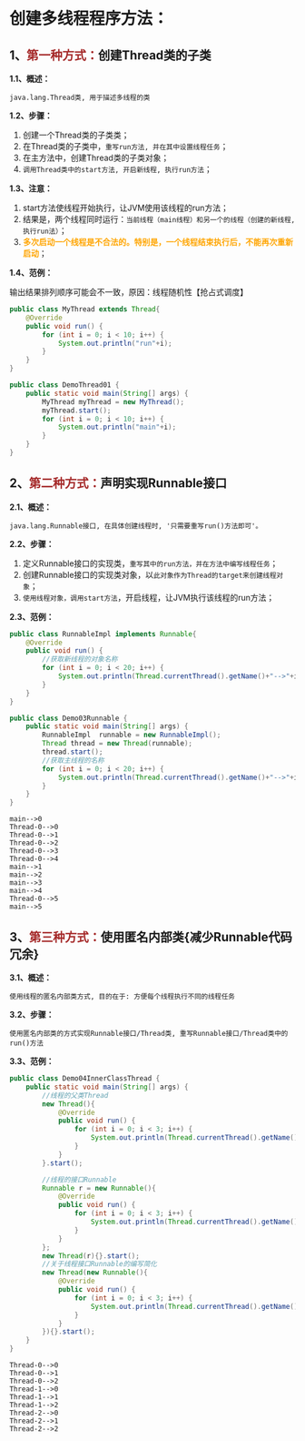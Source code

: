 # 创建多线程程序方法：

## 1、<span style="color:brown">第一种方式：</span>创建Thread类的子类

**1.1、概述：**

```apl
java.lang.Thread类, 用于描述多线程的类
```

**1.2、步骤：**

1. 创建一个Thread类的子类类；
2. 在Thread类的子类中，`重写run方法, 并在其中设置线程任务`；
3. 在主方法中，创建Thread类的子类对象；
4. `调用Thread类中的start方法, 开启新线程, 执行run方法`；

**1.3、注意：**

1. start方法使线程开始执行，让JVM使用该线程的run方法；
2. 结果是，两个线程同时运行：`当前线程（main线程）和另一个的线程（创建的新线程, 执行run法）`；
3. <span style="color:Orange">**多次启动一个线程是不合法的。特别是，一个线程结束执行后，不能再次重新启动**</span>；

**1.4、范例：**

输出结果排列顺序可能会不一致，原因：线程随机性【抢占式调度】

```java
public class MyThread extends Thread{
    @Override
    public void run() {
        for (int i = 0; i < 10; i++) {
            System.out.println("run"+i);
        }
    }
}
```

```java
public class DemoThread01 {
    public static void main(String[] args) {
        MyThread myThread = new MyThread();
        myThread.start();
        for (int i = 0; i < 10; i++) {
            System.out.println("main"+i);
        }
    }
}
```

## 2、<span style="color:brown">第二种方式：</span>声明实现Runnable接口

**2.1、概述：**

````apl
java.lang.Runnable接口, 在具体创建线程时, '只需要重写run()方法即可'。
````

**2.2、步骤：**

1. 定义Runnable接口的实现类，`重写其中的run方法，并在方法中编写线程任务`；
2. 创建Runnable接口的实现类对象，以`此对象作为Thread的target来创建线程对象`；
3. `使用线程对象，调用start方法`，开启线程，让JVM执行该线程的run方法；

**2.3、范例：**

```java
public class RunnableImpl implements Runnable{
    @Override
    public void run() {
        //获取新线程的对象名称
        for (int i = 0; i < 20; i++) {
            System.out.println(Thread.currentThread().getName()+"-->"+i);
        }
    }
}
```

```java
public class Demo03Runnable {
    public static void main(String[] args) {
        RunnableImpl  runnable = new RunnableImpl();
        Thread thread = new Thread(runnable);
        thread.start();
        //获取主线程的名称
        for (int i = 0; i < 20; i++) {
            System.out.println(Thread.currentThread().getName()+"-->"+i);
        }
    }
}
```

```apl
main-->0
Thread-0-->0
Thread-0-->1
Thread-0-->2
Thread-0-->3
Thread-0-->4
main-->1
main-->2
main-->3
main-->4
Thread-0-->5
main-->5
```

## 3、<span style="color:brown">第三种方式：</span>使用匿名内部类{减少Runnable代码冗余}

**3.1、概述：**

```apl
使用线程的匿名内部类方式, 目的在于: 方便每个线程执行不同的线程任务
```

**3.2、步骤：**

`使用匿名内部类的方式实现Runnable接口/Thread类, 重写Runnable接口/Thread类中的run()方法`

**3.3、范例：**

```java
public class Demo04InnerClassThread {
    public static void main(String[] args) {
        //线程的父类Thread
        new Thread(){
            @Override
            public void run() {
                for (int i = 0; i < 3; i++) {
                    System.out.println(Thread.currentThread().getName()+"-->"+i);
                }
            }
        }.start();

        //线程的接口Runnable
        Runnable r = new Runnable(){
            @Override
            public void run() {
                for (int i = 0; i < 3; i++) {
                    System.out.println(Thread.currentThread().getName()+"-->"+i);
                }
            }
        };
        new Thread(r){}.start();
        //关于线程接口Runnable的编写简化
        new Thread(new Runnable(){
            @Override
            public void run() {
                for (int i = 0; i < 3; i++) {
                    System.out.println(Thread.currentThread().getName()+"-->"+i);
                }
            }
        }){}.start();
    }
}
```

```apl
Thread-0-->0
Thread-0-->1
Thread-0-->2
Thread-1-->0
Thread-1-->1
Thread-1-->2
Thread-2-->0
Thread-2-->1
Thread-2-->2
```

